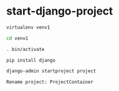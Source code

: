# start-django-project
```sh
virtualenv venv1

cd venv1

. bin/activate

pip install django

django-admin startproject project

Rename project: ProjectContainer
```
